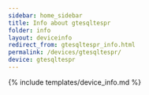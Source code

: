 ```yaml
---
sidebar: home_sidebar
title: Info about gtesqltespr
folder: info
layout: deviceinfo
redirect_from: gtesqltespr_info.html
permalink: /devices/gtesqltespr/
device: gtesqltespr
---
```

{% include templates/device_info.md %}
